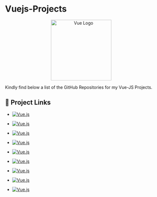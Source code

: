 # Vuejs-Projects

<p align="center"><a href="https://vuejs.org/" target="_blank"><img src="https://avatars.githubusercontent.com/u/6128107?s=200&v=4" width="200" alt="Vue Logo"></a></p>

Kindly find below a list of the GitHub Repositories for my Vue-JS Projects.

## 🔗 Project Links


- [![Vue.js](https://img.shields.io/badge/Al--Quran--VueApp-%2335495e.svg?style=for-the-badge&logo=vuedotjs&logoColor=%234FC08D)](https://github.com/mokammeltanvir/alQuran-vueapp)
- [![Vue.js](https://img.shields.io/badge/Age--Calculator--App--Vue-%2335495e.svg?style=for-the-badge&logo=vuedotjs&logoColor=%234FC08D)](https://github.com/mokammeltanvir/Age-Calculator-Vue)
- [![Vue.js](https://img.shields.io/badge/Calculator--App--Vue-%2335495e.svg?style=for-the-badge&logo=vuedotjs&logoColor=%234FC08D)](https://github.com/mokammeltanvir/Calculator-Vue)
- [![Vue.js](https://img.shields.io/badge/Halloweend--figma--to--VueApp-%2335495e.svg?style=for-the-badge&logo=vuedotjs&logoColor=%234FC08D)](https://github.com/mokammeltanvir/Halloweend-figma-to-vue)

- [![Vue.js](https://img.shields.io/badge/Movie--App--Vue-%2335495e.svg?style=for-the-badge&logo=vuedotjs&logoColor=%234FC08D)](https://github.com/mokammeltanvir/Movie-App-vue)

- [![Vue.js](https://img.shields.io/badge/Todo--App--Vue-%2335495e.svg?style=for-the-badge&logo=vuedotjs&logoColor=%234FC08D)](https://github.com/mokammeltanvir/Todo-vue)

- [![Vue.js](https://img.shields.io/badge/Weather--App--Vue-%2335495e.svg?style=for-the-badge&logo=vuedotjs&logoColor=%234FC08D)](https://github.com/mokammeltanvir/Weather-App-Vue)

- [![Vue.js](https://img.shields.io/badge/Weather--App--Pro-%2335495e.svg?style=for-the-badge&logo=vuedotjs&logoColor=%234FC08D)](https://github.com/mokammeltanvir/Weather-App-pro)

- [![Vue.js](https://img.shields.io/badge/Weight--Tracking--App--Vue-%2335495e.svg?style=for-the-badge&logo=vuedotjs&logoColor=%234FC08D)](https://github.com/mokammeltanvir/Weight-Tracker-vue)

